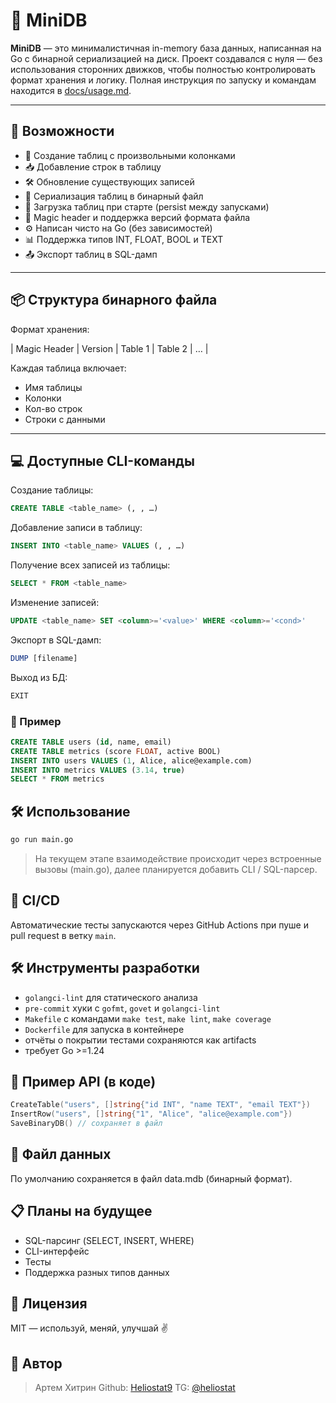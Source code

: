 # 🧬 MiniDB

**MiniDB** — это минималистичная in-memory база данных, написанная на Go с бинарной сериализацией на диск.
Проект создавался с нуля — без использования сторонних движков, чтобы полностью контролировать формат хранения и логику.
Полная инструкция по запуску и командам находится в [docs/usage.md](docs/usage.md).

---

## 🚀 Возможности

- 📝 Создание таблиц с произвольными колонками
- 📥 Добавление строк в таблицу
- 🛠 Обновление существующих записей
- 💾 Сериализация таблиц в бинарный файл
- 📂 Загрузка таблиц при старте (persist между запусками)
- 🔐 Magic header и поддержка версий формата файла
- ⚙️ Написан чисто на Go (без зависимостей)
- 📊 Поддержка типов INT, FLOAT, BOOL и TEXT
- 📤 Экспорт таблиц в SQL-дамп

---

## 📦 Структура бинарного файла

Формат хранения:

| Magic Header | Version | Table 1 | Table 2 | … |

Каждая таблица включает:
- Имя таблицы
- Колонки
- Кол-во строк
- Строки с данными

---

## 💻 Доступные CLI-команды

Создание таблицы:
```sql
CREATE TABLE <table_name> (, , …)
```

Добавление записи в таблицу:
```sql
INSERT INTO <table_name> VALUES (, , …)
```

Получение всех записей из таблицы:
```sql
SELECT * FROM <table_name>
```

Изменение записей:
```sql
UPDATE <table_name> SET <column>='<value>' WHERE <column>='<cond>'
```

Экспорт в SQL-дамп:
```sql
DUMP [filename]
```

Выход из БД:
```sql
EXIT
```
### 🧠 Пример

```sql
CREATE TABLE users (id, name, email)
CREATE TABLE metrics (score FLOAT, active BOOL)
INSERT INTO users VALUES (1, Alice, alice@example.com)
INSERT INTO metrics VALUES (3.14, true)
SELECT * FROM metrics
```

## 🛠 Использование

```bash
go run main.go
```


> На текущем этапе взаимодействие происходит через встроенные вызовы (main.go), далее планируется добавить CLI / SQL-парсер.

## 🔄 CI/CD

Автоматические тесты запускаются через GitHub Actions при пуше и pull request в ветку `main`.

## 🛠 Инструменты разработки
- `golangci-lint` для статического анализа
- `pre-commit` хуки с `gofmt`, `govet` и `golangci-lint`
- `Makefile` с командами `make test`, `make lint`, `make coverage`
- `Dockerfile` для запуска в контейнере
- отчёты о покрытии тестами сохраняются как artifacts
- требует Go >=1.24

## 🧱 Пример API (в коде)

```go
CreateTable("users", []string{"id INT", "name TEXT", "email TEXT"})
InsertRow("users", []string{"1", "Alice", "alice@example.com"})
SaveBinaryDB() // сохраняет в файл
```

## 📁 Файл данных

По умолчанию сохраняется в файл data.mdb (бинарный формат).

## 📋 Планы на будущее
- SQL-парсинг (SELECT, INSERT, WHERE)
- CLI-интерфейс
- Тесты
- Поддержка разных типов данных

## 📄 Лицензия

MIT — используй, меняй, улучшай ✌️

## 🤝 Автор

> Артем Хитрин
Github: [Heliostat9](https://github.com/Heliostat9)
TG: [@heliostat](https://t.me/heliostat)

